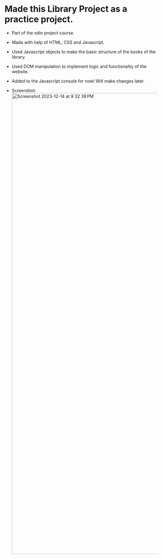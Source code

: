 # Made this Library Project as a practice project.

- Part of the odin project course.

- Made with help of HTML, CSS and Javascript.

- Used Javascript objects to make the basic structure of the books of the library.

- Used DOM manipulation to implement logic and functionality of the website.

- Added to the Javascript console for now! Will make changes later.

- Screenshot:
   <img width="1512" alt="Screenshot 2023-12-14 at 9 32 39 PM" src="https://github.com/Hexzenberg/Library-Project/assets/98541526/6f2716f6-0115-4bff-ab32-6f865af820fa">
